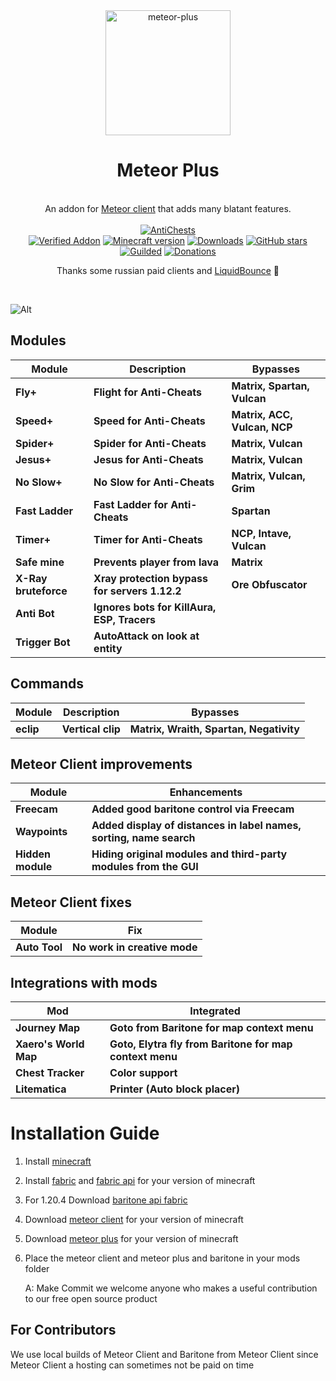 
<div align="center">
	<img src="https://github.com/Nekiplay/MeteorPlus/assets/35975332/5fa04a11-0de7-4423-8c9d-0b6fe9142df4" alt="meteor-plus" width="200px"/>
	<h1>Meteor Plus</h1>
	<br>
		An addon for <a href="https://github.com/MeteorDevelopment/meteor-client">Meteor client</a> that adds many blatant features.
	<br>
	<br>
	<a href="https://github.com/Nekiplay/MeteorPlus/blob/main/ac-tests.md"><img src="https://img.shields.io/badge/anticheats-aac%2C%20spartan%2C%20vulcan%2C%20matrix%2C%20wraith%2C%20ncp%2C%20verus%2C%20cerberus%2C%20taka%2C%20fiona%2C%20intave-brightgreen" alt="AntiChests" /></a>
	<br>
	<a href="https://anticope.pages.dev/addons/?addon=Nekiplay%2FMeteorPlus"><img src="https://img.shields.io/badge/verified%20addon-yes-brightgreen" alt="Verified Addon"></a>
	<a href="https://www.minecraft.net/"><img src="https://img.shields.io/badge/minecraft%20version-1.18.2 -- 1.20.4-brightgreen" alt="Minecraft version"/></a>
	<a href="https://github.com/Nekiplay/MeteorPlus/releases"><img src="https://img.shields.io/github/downloads/Nekiplay/MeteorPlus/total" alt="Downloads"/></a>
	<a href="https://github.com/Nekiplay/MeteorPlus/stargazers"><img src="https://badgen.net/github/stars/Nekiplay/MeteorPlus" alt="GitHub stars"/></a>
	<br>
	<a href="https://discord.gg/N3gqYc7GRS><img src="https://img.shields.io/badge/support/help/issues-discord-brightgreen" alt="Discord"/></a>
	<a href="https://www.guilded.gg/i/27dAlJKk"><img src="https://img.shields.io/badge/support/help/issues-guilded-brightgreen" alt="Guilded"/></a>
	<a href="https://github.com/Nekiplay/MeteorPlus/blob/main/donations.md"><img src="https://img.shields.io/badge/donations-btc, ethereum, nano-brightgreen" alt="Donations" /></a>
	<br>
	<p>Thanks some russian paid clients and <a href="https://github.com/CCBlueX/LiquidBounce">LiquidBounce</a> 🤫</p>
	<br>
</div>

  ![Alt](https://repobeats.axiom.co/api/embed/869469d8757653eb3fc621df1708036d196fc1db.svg "Repobeats analytics image")

## Modules
| Module               | Description                                   | Bypasses                     |
|----------------------|-----------------------------------------------|------------------------------|
| **Fly+**         	   | **Flight for Anti-Cheats**                    | **Matrix, Spartan, Vulcan**  |
| **Speed+**       	   | **Speed for Anti-Cheats**                     | **Matrix, ACC, Vulcan, NCP** |
| **Spider+**      	   | **Spider for Anti-Cheats**                    | **Matrix, Vulcan**           |
| **Jesus+**       	   | **Jesus for Anti-Cheats**                     | **Matrix, Vulcan**           |
| **No Slow+**         | **No Slow for Anti-Cheats**                   | **Matrix, Vulcan, Grim**     |
| **Fast Ladder** 	   | **Fast Ladder for Anti-Cheats**               | **Spartan**                  |
| **Timer+**       	   | **Timer for Anti-Cheats**                     | **NCP, Intave, Vulcan**      |
| **Safe mine**        | **Prevents player from lava**                 | **Matrix**                   |
| **X-Ray bruteforce** | **Xray protection bypass for servers 1.12.2** | **Ore Obfuscator**           |
| **Anti Bot**         | **Ignores bots for KillAura, ESP, Tracers**   |                              |
| **Trigger Bot**      | **AutoAttack on look at entity**              |                              |

## Commands
| Module    | Description       | Bypasses                    |
|-----------|-------------------|-----------------------------|
| **eclip** | **Vertical clip** | **Matrix, Wraith, Spartan, Negativity** |


## Meteor Client improvements
| Module            	 | Enhancements                                                        |
|------------------------|---------------------------------------------------------------------|
| **Freecam**       	 | **Added good baritone control via Freecam**                         |       
| **Waypoints**     	 | **Added display of distances in label names, sorting, name search** |
| **Hidden module** 	 | **Hiding original modules and third-party modules from the GUI**    |

## Meteor Client fixes
| Module            | Fix                                                        		  |
|-------------------|---------------------------------------------------------------------|
| **Auto Tool**     | **No work in creative mode**                         				  |


## Integrations with mods
| Mod             		| Integrated                                              |
|-----------------------|---------------------------------------------------------|
| **Journey Map** 		| **Goto from Baritone for map context menu**             |
| **Xaero's World Map** | **Goto, Elytra fly from Baritone for map context menu** |
| **Chest Tracker** 	| **Color support** 									  |
| **Litematica** 		| **Printer (Auto block placer)** 						  |

# Installation Guide
1. Install [minecraft](https://www.minecraft.net)
2. Install [fabric](https://fabricmc.net) and [fabric api](https://www.curseforge.com/minecraft/mc-mods/fabric-api) for your version of minecraft
3. For 1.20.4 Download [baritone api fabric](https://github.com/cabaletta/baritone/actions/workflows/gradle_build.yml?query=branch%3A1.20.4)
4. Download [meteor client](https://meteorclient.com) for your version of minecraft
5. Download [meteor plus](https://github.com/Nekiplay/MeteorPlus/releases) for your version of minecraft
6. Place the meteor client and meteor plus and baritone in your mods folder

    A: Make Commit we welcome anyone who makes a useful contribution to our free open source product

## For Contributors
We use local builds of Meteor Client and Baritone from Meteor Client since Meteor Client a hosting can sometimes not be paid on time 
